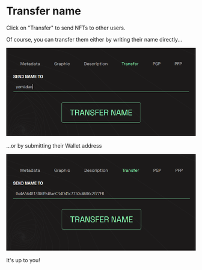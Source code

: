 # Transfer name

Click on "Transfer" to send NFTs to other users.&#x20;

Of course, you can transfer them either by writing their name directly...

![](<../.gitbook/assets/Immagine 2022-03-09 162518.png>)

...or by submitting their Wallet address

![](<../.gitbook/assets/Immagine 2022-03-09 162644.png>)

It's up to you!
